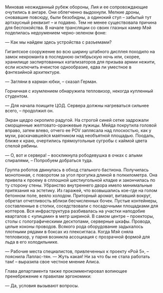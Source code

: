 Миновав неожиданный рубеж обороны, Лия и ее сопровождающие очутились в ангаре. Они облегченно выдохнули. Мелкие дроны, сновавшие повсюду, были безобидны, а одинокий стул – забытый тут артхаусный реквизит – и подавно. Тем не менее существовала причина для беспокойства. В начале трансляции со своих глазных камер Мэй поделилась недоумением черно-зеленом фоне:

— Как мы найдем здесь устройства с разъемами? 

Гигантское сооружение во всю ширину штабного дисплея походило на замок некроманта в последнюю октябрьскую ночь или, скорее, хранилище заспиртованных катализаторов для призыва армии нежити, если исключить ячеистое однообразие, едва ли уместное в фэнтезийной архитектуре.

— Загляни в карман юбки, – сказал Герман.

Горничная с изумлением обнаружила тепловизор, некогда купленный студентом.  

— Для начала поищите ЦОД. Сервера должны нагреваться сильнее всего, – продолжил он.

Экран щедро окропило радугой. На строгой синей сетке задрожали сморщенные желтовато-оранжевые лужицы. Мейда покрутила головой вправо, затем влево, отчего ее POV заплясала над плоскостью, как у мухи, раскачавшейся маятником над необъятной площадью. Поодаль, ближе к краю, очертились прямоугольные сугробы с каймой цвета спелой рябины.

— О, вот и сервера! – воскликнула рободевушка в очках с алыми спиралями, – Попробуем добраться туда.

Группа роботов двинулась в обход стального бастиона. Получилась монотонная, с поворотом за угол прогулка длиной в полкилометра. Она привела к проему в сплошной шестиугольной кладке и закончилась по ту сторону стены. Убранство внутреннего двора имело минимальные притязания на эстетику. Из гаражей, что возвышались кое-где на голом бетонном поле, веяло холодом. Приторный аромат, витавший вокруг, обретал отчетливость вблизи бесчисленных бочек. Пустые контейнеры, составленные в стопки, соседствовали с посадочными площадками для коптеров. Вся инфраструктура разбивалась на участки наподобие кварталов с «улицами» в метр шириной. В самом центре – проекторы, столы с голографическими десктопами, серверные шкафы. Провода, целые коконы проводов. Всякого рода оборудование задыхалось плотными рядами в боксах из плексигласа. Когда Мэй сняла тепловизор, у парня возникла ассоциация с прозрачной формой для льда в его холодильнике.

— Рабочие места специалистов, привлеченных к проекту «Рой 5», – пояснила Лаплас-тян.
— Жуть какая! Ни за что бы не стала работать там! – выразила свое честное мнение Алиса.

Глава департамента также прокомментировал вопиющее пренебрежение к правилам эргономики:

— Да, условия вызывают вопросы.

